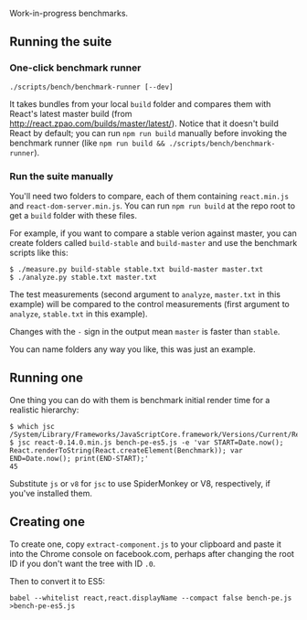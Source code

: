 Work-in-progress benchmarks.

## Running the suite

### One-click benchmark runner
```
./scripts/bench/benchmark-runner [--dev]
```
It takes bundles from your local `build` folder and compares them with React's latest master build (from http://react.zpao.com/builds/master/latest/). Notice that it doesn't build React by default; you can run `npm run build` manually before invoking the benchmark runner (like `npm run build && ./scripts/bench/benchmark-runner`).

### Run the suite manually
You'll need two folders to compare, each of them containing `react.min.js` and `react-dom-server.min.js`. You can run `npm run build` at the repo root to get a `build` folder with these files.

For example, if you want to compare a stable verion against master, you can create folders called `build-stable` and `build-master` and use the benchmark scripts like this:

```
$ ./measure.py build-stable stable.txt build-master master.txt
$ ./analyze.py stable.txt master.txt
```

The test measurements (second argument to `analyze`, `master.txt` in this example) will be compared to the control measurements (first argument to `analyze`, `stable.txt` in this example).

Changes with the `-` sign in the output mean `master` is faster than `stable`.

You can name folders any way you like, this was just an example.

## Running one
One thing you can do with them is benchmark initial render time for a realistic hierarchy:

```
$ which jsc
/System/Library/Frameworks/JavaScriptCore.framework/Versions/Current/Resources/jsc
$ jsc react-0.14.0.min.js bench-pe-es5.js -e 'var START=Date.now(); React.renderToString(React.createElement(Benchmark)); var END=Date.now(); print(END-START);'
45
```

Substitute `js` or `v8` for `jsc` to use SpiderMonkey or V8, respectively, if you've installed them.

## Creating one

To create one, copy `extract-component.js` to your clipboard and paste it into the Chrome console on facebook.com, perhaps after changing the root ID if you don't want the tree with ID `.0`.

Then to convert it to ES5:

```
babel --whitelist react,react.displayName --compact false bench-pe.js >bench-pe-es5.js
```
